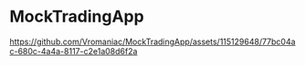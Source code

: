 # MockTradingApp




https://github.com/Vromaniac/MockTradingApp/assets/115129648/77bc04ac-680c-4a4a-8117-c2e1a08d6f2a

